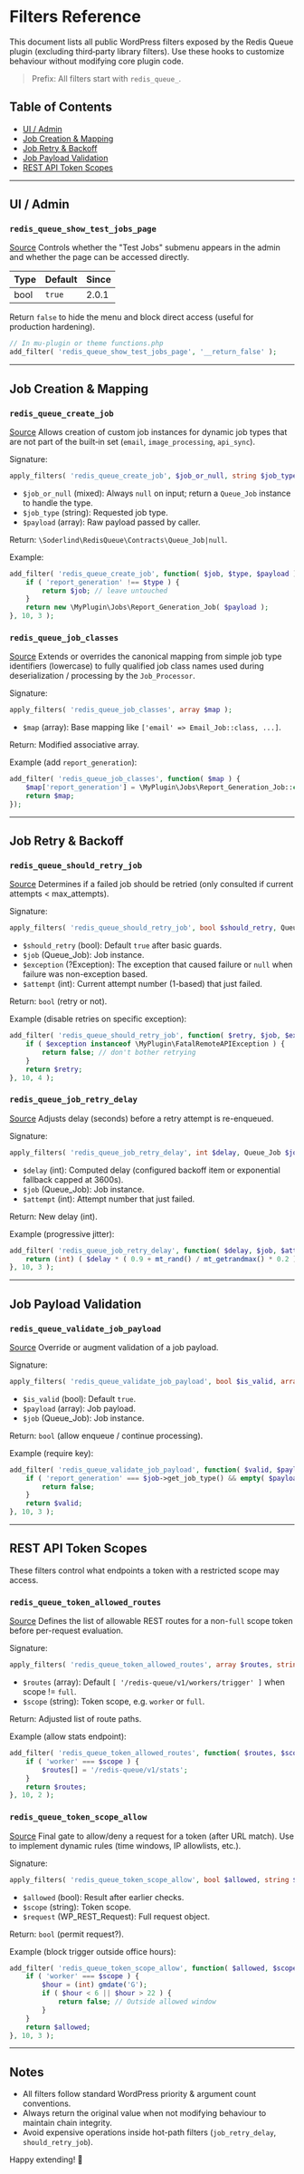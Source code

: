 # Filters Reference

This document lists all public WordPress filters exposed by the Redis Queue plugin (excluding third‑party library filters). Use these hooks to customize behaviour without modifying core plugin code.

> Prefix: All filters start with `redis_queue_`.

## Table of Contents
- [UI / Admin](#ui--admin)
- [Job Creation & Mapping](#job-creation--mapping)
- [Job Retry & Backoff](#job-retry--backoff)
- [Job Payload Validation](#job-payload-validation)
- [REST API Token Scopes](#rest-api-token-scopes)

---
## UI / Admin
### `redis_queue_show_test_jobs_page`
[Source](../src/Admin/Admin_Interface.php#L43)
Controls whether the "Test Jobs" submenu appears in the admin and whether the page can be accessed directly.

| Type | Default | Since |
|------|---------|-------|
| bool  | `true` | 2.0.1 |

Return `false` to hide the menu and block direct access (useful for production hardening).

```php
// In mu-plugin or theme functions.php
add_filter( 'redis_queue_show_test_jobs_page', '__return_false' );
```

---
## Job Creation & Mapping
### `redis_queue_create_job`
[Source](../src/Core/Redis_Queue.php#L315)
Allows creation of custom job instances for dynamic job types that are not part of the built‑in set (`email`, `image_processing`, `api_sync`).

Signature:
```php
apply_filters( 'redis_queue_create_job', $job_or_null, string $job_type, array $payload );
```
- `$job_or_null` (mixed): Always `null` on input; return a `Queue_Job` instance to handle the type.
- `$job_type` (string): Requested job type.
- `$payload` (array): Raw payload passed by caller.

Return: `\Soderlind\RedisQueue\Contracts\Queue_Job|null`.

Example:
```php
add_filter( 'redis_queue_create_job', function( $job, $type, $payload ) {
    if ( 'report_generation' !== $type ) {
        return $job; // leave untouched
    }
    return new \MyPlugin\Jobs\Report_Generation_Job( $payload );
}, 10, 3 );
```

### `redis_queue_job_classes`
[Source](../src/Core/Job_Processor.php#L227)
Extends or overrides the canonical mapping from simple job type identifiers (lowercase) to fully qualified job class names used during deserialization / processing by the `Job_Processor`.

Signature:
```php
apply_filters( 'redis_queue_job_classes', array $map );
```
- `$map` (array): Base mapping like `['email' => Email_Job::class, ...]`.

Return: Modified associative array.

Example (add `report_generation`):
```php
add_filter( 'redis_queue_job_classes', function( $map ) {
    $map['report_generation'] = \MyPlugin\Jobs\Report_Generation_Job::class;
    return $map;
});
```

---
## Job Retry & Backoff
### `redis_queue_should_retry_job`
[Source](../src/Jobs/Abstract_Base_Job.php#L136)
Determines if a failed job should be retried (only consulted if current attempts < max_attempts).

Signature:
```php
apply_filters( 'redis_queue_should_retry_job', bool $should_retry, Queue_Job $job, ?\Exception $exception, int $attempt );
```
- `$should_retry` (bool): Default `true` after basic guards.
- `$job` (Queue_Job): Job instance.
- `$exception` (?Exception): The exception that caused failure or `null` when failure was non-exception based.
- `$attempt` (int): Current attempt number (1-based) that just failed.

Return: `bool` (retry or not).

Example (disable retries on specific exception):
```php
add_filter( 'redis_queue_should_retry_job', function( $retry, $job, $exception, $attempt ) {
    if ( $exception instanceof \MyPlugin\FatalRemoteAPIException ) {
        return false; // don't bother retrying
    }
    return $retry;
}, 10, 4 );
```

### `redis_queue_job_retry_delay`
[Source](../src/Jobs/Abstract_Base_Job.php#L160)
Adjusts delay (seconds) before a retry attempt is re-enqueued.

Signature:
```php
apply_filters( 'redis_queue_job_retry_delay', int $delay, Queue_Job $job, int $attempt );
```
- `$delay` (int): Computed delay (configured backoff item or exponential fallback capped at 3600s).
- `$job` (Queue_Job): Job instance.
- `$attempt` (int): Attempt number that just failed.

Return: New delay (int).

Example (progressive jitter):
```php
add_filter( 'redis_queue_job_retry_delay', function( $delay, $job, $attempt ) {
    return (int) ( $delay * ( 0.9 + mt_rand() / mt_getrandmax() * 0.2 ) );
}, 10, 3 );
```

---
## Job Payload Validation
### `redis_queue_validate_job_payload`
[Source](../src/Jobs/Abstract_Base_Job.php#L199)
Override or augment validation of a job payload.

Signature:
```php
apply_filters( 'redis_queue_validate_job_payload', bool $is_valid, array $payload, Queue_Job $job );
```
- `$is_valid` (bool): Default `true`.
- `$payload` (array): Job payload.
- `$job` (Queue_Job): Job instance.

Return: `bool` (allow enqueue / continue processing).

Example (require key):
```php
add_filter( 'redis_queue_validate_job_payload', function( $valid, $payload, $job ) {
    if ( 'report_generation' === $job->get_job_type() && empty( $payload['report_id'] ) ) {
        return false;
    }
    return $valid;
}, 10, 3 );
```

---
## REST API Token Scopes
These filters control what endpoints a token with a restricted scope may access.

### `redis_queue_token_allowed_routes`
[Source](../src/API/REST_Controller.php#L229)
Defines the list of allowable REST routes for a non-`full` scope token before per-request evaluation.

Signature:
```php
apply_filters( 'redis_queue_token_allowed_routes', array $routes, string $scope );
```
- `$routes` (array): Default `[ '/redis-queue/v1/workers/trigger' ]` when scope != `full`.
- `$scope` (string): Token scope, e.g. `worker` or `full`.

Return: Adjusted list of route paths.

Example (allow stats endpoint):
```php
add_filter( 'redis_queue_token_allowed_routes', function( $routes, $scope ) {
    if ( 'worker' === $scope ) {
        $routes[] = '/redis-queue/v1/stats';
    }
    return $routes;
}, 10, 2 );
```

### `redis_queue_token_scope_allow`
[Source](../src/API/REST_Controller.php#L232)
Final gate to allow/deny a request for a token (after URL match). Use to implement dynamic rules (time windows, IP allowlists, etc.).

Signature:
```php
apply_filters( 'redis_queue_token_scope_allow', bool $allowed, string $scope, WP_REST_Request $request );
```
- `$allowed` (bool): Result after earlier checks.
- `$scope` (string): Token scope.
- `$request` (WP_REST_Request): Full request object.

Return: `bool` (permit request?).

Example (block trigger outside office hours):
```php
add_filter( 'redis_queue_token_scope_allow', function( $allowed, $scope, $request ) {
    if ( 'worker' === $scope ) {
        $hour = (int) gmdate('G');
        if ( $hour < 6 || $hour > 22 ) {
            return false; // Outside allowed window
        }
    }
    return $allowed;
}, 10, 3 );
```

---
## Notes
- All filters follow standard WordPress priority & argument count conventions.
- Always return the original value when not modifying behaviour to maintain chain integrity.
- Avoid expensive operations inside hot-path filters (`job_retry_delay`, `should_retry_job`).

Happy extending! 🚀
